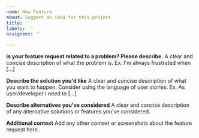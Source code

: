 ```yaml
---
name: New Feature
about: Suggest an idea for this project
title: ''
labels: ''
assignees: ''

---
```


**Is your feature request related to a problem? Please describe.**
A clear and concise description of what the problem is. Ex. I'm always frustrated when [...]

**Describe the solution you'd like**
A clear and concise description of what you want to happen. Consider using the language of user stories. Ex. As user/developer I need to [...]

**Describe alternatives you've considered**
A clear and concise description of any alternative solutions or features you've considered.

**Additional context**
Add any other context or screenshots about the feature request here.
